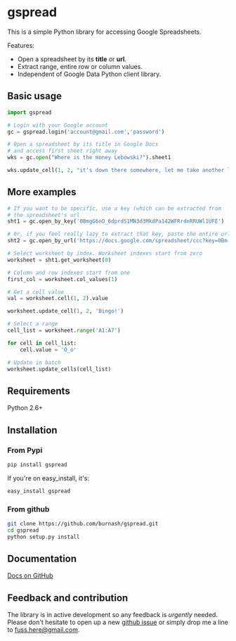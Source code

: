 # gspread

This is a simple Python library for accessing Google Spreadsheets.

Features:

* Open a spreadsheet by its **title** or **url**.
* Extract range, entire row or column values.
* Independent of Google Data Python client library.

## Basic usage

~~~python
import gspread

# Login with your Google account
gc = gspread.login('account@gmail.com','password')

# Open a spreadsheet by its title in Google Docs
# and access first sheet right away
wks = gc.open("Where is the money Lebowski?").sheet1

wks.update_cell(1, 2, "it's down there somewhere, let me take another look.")
~~~

## More examples

~~~python
# If you want to be specific, use a key (which can be extracted from
# the spreadsheet's url
sht1 = gc.open_by_key('0BmgG6nO_6dprdS1MN3d3MkdPa142WFRrdnRRUWl1UFE')

# Or, if you feel really lazy to extract that key, paste the entire url
sht2 = gc.open_by_url('https://docs.google.com/spreadsheet/ccc?key=0Bm...FE&hl')

# Select worksheet by index. Worksheet indexes start from zero
worksheet = sht1.get_worksheet(0)

# Column and row indexes start from one
first_col = worksheet.col_values(1)

# Get a cell value
val = worksheet.cell(1, 2).value

worksheet.update_cell(1, 2, 'Bingo!')

# Select a range
cell_list = worksheet.range('A1:A7')

for cell in cell_list:
    cell.value = 'O_o'

# Update in batch
worksheet.update_cells(cell_list)

~~~
## Requirements

Python 2.6+

## Installation

### From Pypi

~~~sh
pip install gspread
~~~

If you're on easy_install, it's:

~~~sh
easy_install gspread
~~~

### From github

~~~sh
git clone https://github.com/burnash/gspread.git
cd gspread
python setup.py install
~~~

## Documentation

[Docs on GitHub](http://burnash.github.com/gspread/)


## Feedback and contribution

The library is in active development so any feedback is *urgently* needed. Please
don't hesitate to open up a new [github issue](https://github.com/burnash/gspread/issues)
or simply drop me a line to <fuss.here@gmail.com>.
